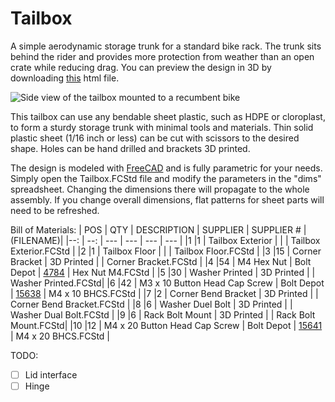 # Tailbox
A simple aerodynamic storage trunk for a standard bike rack. The trunk sits behind the rider and provides more protection from weather than an open crate while reducing drag. You can preview the design in 3D by downloading [this](https://github.com/Wright4TheJob/Tailbox/blob/main/Tailbox_Assembly.xhtml) html file.

![Side view of the tailbox mounted to a recumbent bike](https://github.com/wright4thejob/tailbox/docs/side_view_recumbent.jpg "Mounted to a recumbent")

This tailbox can use any bendable sheet plastic, such as HDPE or cloroplast, to form a sturdy storage trunk with minimal tools and materials. Thin solid plastic sheet (1/16 inch or less) can be cut with scissors to the desired shape. Holes can be hand drilled and brackets 3D printed.

The design is modeled with [FreeCAD](https://www.freecad.org) and is fully parametric for your needs. Simply open the Tailbox.FCStd file and modify the parameters in the "dims" spreadsheet. Changing the dimensions there will propagate to the whole assembly. If you change overall dimensions, flat patterns for sheet parts will need to be refreshed.


Bill of Materials:
| POS | QTY | DESCRIPTION | SUPPLIER | SUPPLIER # | (FILENAME)|
|--:  | --: | ---         | ---      | ---          | ---       |
|1    |1    | Tailbox Exterior |     | | Tailbox Exterior.FCStd |
|2    |1    | Tailbox Floor    |     |    | Tailbox Floor.FCStd |
|3    |15   | Corner Bracket   | 3D Printed | | Corner Bracket.FCStd |
|4    |54   | M4 Hex Nut | Bolt Depot | [4784](https://www.boltdepot.com/Product-Details.aspx?product=4784) | Hex Nut M4.FCStd |
|5    |30   | Washer Printed   | 3D Printed | | Washer Printed.FCStd|
|6    |42   | M3 x 10 Button Head Cap Screw | Bolt Depot | [15638](https://www.boltdepot.com/Product-Details.aspx?product=15638) | M4 x 10 BHCS.FCStd |
|7    |2    | Corner Bend Bracket | 3D Printed | | Corner Bend Bracket.FCStd |
|8    |6    | Washer Duel Bolt | 3D Printed  | | Washer Dual Bolt.FCStd |
|9    |6    | Rack Bolt Mount | 3D Printed | | Rack Bolt Mount.FCStd|
|10   |12   | M4 x 20 Button Head Cap Screw | Bolt Depot | [15641](https://www.boltdepot.com/Product-Details.aspx?product=15641) | M4 x 20 BHCS.FCStd |

TODO:
* [ ] Lid interface
* [ ] Hinge
